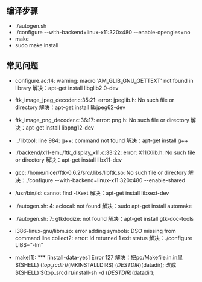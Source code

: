 
## 编译步骤

- ./autogen.sh
- ./configure --with-backend=linux-x11:320x480 --enable-opengles=no
- make
- sudo make install

## 常见问题

* configure.ac:14: warning: macro 'AM_GLIB_GNU_GETTEXT' not found in library
解决：apt-get install libglib2.0-dev

* ftk_image_jpeg_decoder.c:35:21: error: jpeglib.h: No such file or directory
解决：apt-get install libjpeg62-dev

* ftk_image_png_decoder.c:36:17: error: png.h: No such file or directory
解决：apt-get install libpng12-dev

* ../libtool: line 984: g++: command not found
解决：apt-get install g++

* ./backend/x11-emu/ftk_display_x11.c:33:22: error: X11/Xlib.h: No such file or directory
解决：apt-get install libx11-dev

* gcc: /home/nicer/ftk-0.6.2/src/.libs/libftk.so: No such file or directory
解决：./configure --with-backend=linux-x11:320x480 --enable-shared

* /usr/bin/ld: cannot find -lXext
解决：apt-get install libxext-dev

* ./autogen.sh: 4: aclocal: not found
解决：sudo apt-get install automake

* ./autogen.sh: 7: gtkdocize: not found
解决：apt-get install gtk-doc-tools

* i386-linux-gnu/libm.so: error adding symbols: DSO missing from command line collect2: error: ld returned 1 exit status
解决：./configure LIBS="-lm"

* make[1]: *** [install-data-yes] Error 127
解决：把po/Makefile.in.in里
    $(SHELL) $(top_srcdir)/$(MKINSTALLDIRS) $(DESTDIR)$(datadir);
改成
    $(SHELL) $(top_srcdir)/install-sh -d $(DESTDIR)$(datadir);
